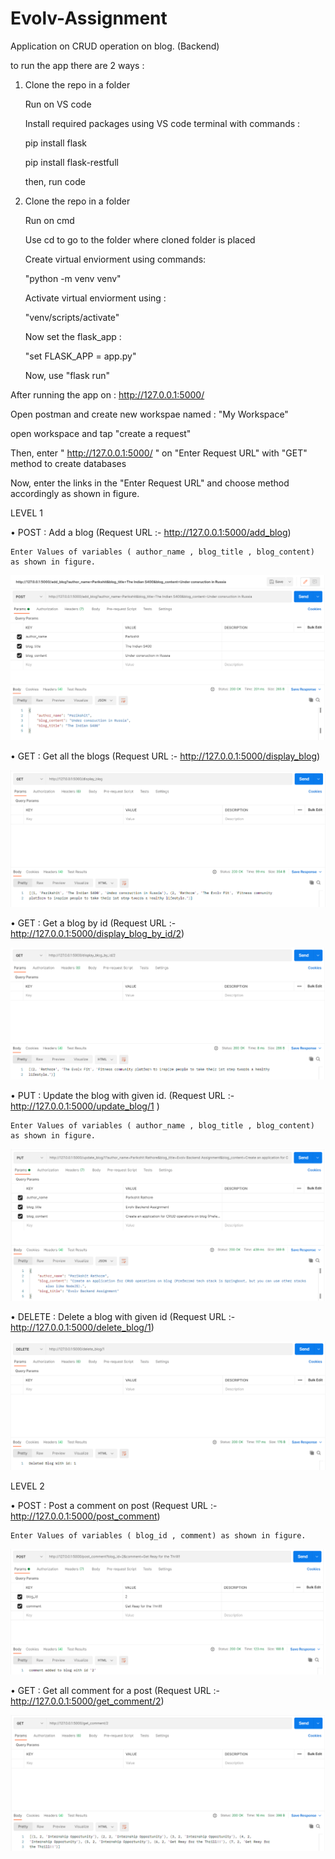 # Evolv-Assignment
Application on CRUD operation on blog. (Backend)

to run the app there are 2 ways :

1. Clone the repo in a folder

   Run on VS code
   
   Install required packages using VS code terminal with commands :
   
    pip install flask
    
    pip install flask-restfull
    
   then, run code
   
2. Clone the repo in a folder

   Run on cmd
   
   Use cd to go to the folder where cloned folder is placed
   
   Create virtual enviorment using commands:
   
      "python -m venv venv"
      
   Activate virtual enviorment using :
   
      "venv/scripts/activate"
      
   Now set the flask_app :
   
      "set FLASK_APP = app.py"
      
   Now, use "flask run"
   
After running the app on : http://127.0.0.1:5000/

Open postman and create new workspae named : "My Workspace"

open workspace and tap "create a request"

Then, enter " http://127.0.0.1:5000/ " on "Enter Request URL" with "GET" method to create databases

Now, enter the links in the "Enter Request URL" and choose method accordingly as shown in figure.

LEVEL 1

  • POST : Add a blog (Request URL :- http://127.0.0.1:5000/add_blog)
  
    Enter Values of variables ( author_name , blog_title , blog_content) as shown in figure.
    
    
  ![picture](postmethod.PNG)
  
  
  • GET : Get all the blogs (Request URL :- http://127.0.0.1:5000/display_blog)
  
  
  ![picture](display_blog_method.PNG)
  
  
  • GET : Get a blog by id (Request URL :- http://127.0.0.1:5000/display_blog_by_id/2)
  
  
  ![picture](display_blog_by_id.PNG)
  
  
  • PUT : Update the blog with given id. (Request URL :- http://127.0.0.1:5000/update_blog/1 )
  
    Enter Values of variables ( author_name , blog_title , blog_content) as shown in figure.
    
    
  ![picture](updating_blog.PNG)
  
  
  • DELETE : Delete a blog with given id (Request URL :- http://127.0.0.1:5000/delete_blog/1)
  
  
  ![picture](delete_blog.PNG)
  
  
LEVEL 2

  • POST : Post a comment on post (Request URL :- http://127.0.0.1:5000/post_comment)
  
    Enter Values of variables ( blog_id , comment) as shown in figure.
    
    
  ![picture](post_comment.PNG)
  
  
  • GET : Get all comment for a post (Request URL :- http://127.0.0.1:5000/get_comment/2)
  
  
  ![picture](get_comment_on_a_blog.PNG)
